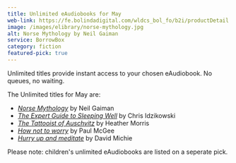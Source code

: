 ```yaml
---
title: Unlimited eAudiobooks for May
web-link: https://fe.bolindadigital.com/wldcs_bol_fo/b2i/productDetail.html?productId=BOL_508385&fromPage=1&b2bSite=4172
image: /images/elibrary/norse-mythology.jpg
alt: Norse Mythology by Neil Gaiman
service: BorrowBox
category: fiction
featured-pick: true
---
```


Unlimited titles provide instant access to your chosen eAudiobook. No queues, no waiting.

The Unlimited titles for May are:

- [<cite>Norse Mythology</cite>](https://fe.bolindadigital.com/wldcs_bol_fo/b2i/productDetail.html?productId=BOL_508385&fromPage=1&b2bSite=4172) by Neil Gaiman
-	[<cite>The Expert Guide to Sleeping Well</cite>](https://fe.bolindadigital.com/wldcs_bol_fo/b2i/productDetail.html?productId=BOL_605808&fromPage=1&b2bSite=4172) by Chris Idzikowski
-	[<cite>The Tattooist of Auschvitz</cite>](https://fe.bolindadigital.com/wldcs_bol_fo/b2i/productDetail.html?productId=BOL_462336&fromPage=1&b2bSite=4172) by Heather Morris
-	[<cite>How not to worry</cite>](https://fe.bolindadigital.com/wldcs_bol_fo/b2i/productDetail.html?productId=BOL_156443&fromPage=1&b2bSite=4172) by Paul McGee
-	[<cite>Hurry up and meditate</cite>](https://fe.bolindadigital.com/wldcs_bol_fo/b2i/productDetail.html?productId=BOL_004686&fromPage=1&b2bSite=4172) by David Michie

Please note: children's unlimited eAudiobooks are listed on a seperate pick.
